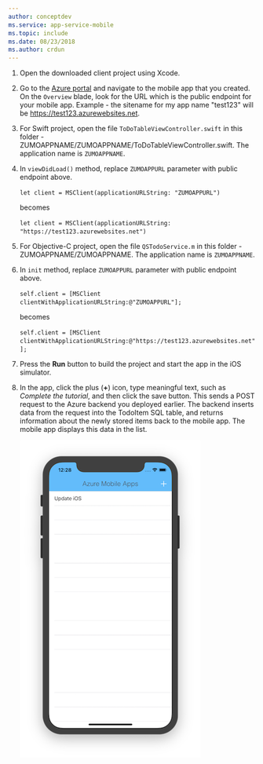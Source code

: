 ```yaml
---
author: conceptdev
ms.service: app-service-mobile
ms.topic: include
ms.date: 08/23/2018
ms.author: crdun
---
```


1. Open the downloaded client project using Xcode.

2. Go to the [Azure portal](https://portal.azure.com/) and navigate to the mobile app that you created. On the `Overview` blade, look for the URL which is the public endpoint for your mobile app. Example - the sitename for my app name "test123" will be https://test123.azurewebsites.net.

3. For Swift project, open the file `ToDoTableViewController.swift` in this folder - ZUMOAPPNAME/ZUMOAPPNAME/ToDoTableViewController.swift. The application name is `ZUMOAPPNAME`.

4. In `viewDidLoad()` method, replace `ZUMOAPPURL` parameter with public endpoint above.

    `let client = MSClient(applicationURLString: "ZUMOAPPURL")`

    becomes
    
    `let client = MSClient(applicationURLString: "https://test123.azurewebsites.net")`
    
5. For Objective-C project, open the file `QSTodoService.m` in this folder - ZUMOAPPNAME/ZUMOAPPNAME. The application name is `ZUMOAPPNAME`.

6. In `init` method, replace `ZUMOAPPURL` parameter with public endpoint above.

    `self.client = [MSClient clientWithApplicationURLString:@"ZUMOAPPURL"];`

    becomes
    
    `self.client = [MSClient clientWithApplicationURLString:@"https://test123.azurewebsites.net"];`

7. Press the **Run** button to build the project and start the app in the iOS simulator.

8. In the app, click the plus (**+**) icon, type meaningful text, such as *Complete the tutorial*, and then click the save button. This sends a POST request to the Azure backend you deployed earlier. The backend inserts data from the request into the TodoItem SQL table, and returns information about the newly stored items back to the mobile app. The mobile app displays this data in the list.

   ![Quickstart app running on iOS](./media/app-service-mobile-ios-quickstart/mobile-quickstart-startup-ios.png)

[Azure portal]: https://portal.azure.com/
